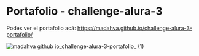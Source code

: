 # Portafolio - challenge-alura-3

Podes ver el portafolio acá: https://madahva.github.io/challenge-alura-3-portafolio/

![madahva github io_challenge-alura-3-portafolio_ (1)](https://user-images.githubusercontent.com/89199369/167233206-71b36f43-b89c-4b77-9f9d-671982a1312e.png)
